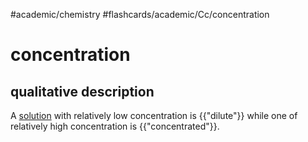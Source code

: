 #academic/chemistry #flashcards/academic/Cc/concentration

# concentration

## qualitative description

A [solution](solution%20(chemistry).md) with relatively low concentration is {{"dilute"}} while one of relatively high concentration is {{"concentrated"}}.
